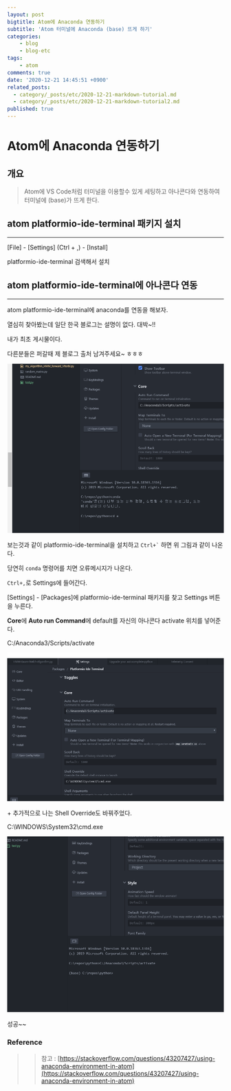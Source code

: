 ```yaml
---
layout: post
bigtitle: Atom에 Anaconda 연동하기
subtitle: 'Atom 터미널에 Anaconda (base) 뜨게 하기'
categories:
    - blog
    - blog-etc
tags:
    - atom
comments: true
date: '2020-12-21 14:45:51 +0900'
related_posts:
  - category/_posts/etc/2020-12-21-markdown-tutorial.md
  - category/_posts/etc/2020-12-21-markdown-tutorial2.md
published: true
---
```


# Atom에 Anaconda 연동하기

## 개요
> Atom에 VS Code처럼 터미널을 이용할수 있게 세팅하고 아나콘다와 연동하여 터미널에 (base)가 뜨게 한다.


## atom platformio-ide-terminal 패키지 설치
---

[File] - [Settings] (Ctrl + ,) - [Install]

platformio-ide-terminal 검색해서 설치



## atom platformio-ide-terminal에 아나콘다 연동
---
atom platformio-ide-terminal에 anaconda를 연동을 해보자.

열심히 찾아봤는데 일단 한국 블로그는 설명이 없다. 대박~!!

내가 최초 게시물이다.

다른분들은 퍼갈때 제 블로그 출처 남겨주세요~ ㅎㅎㅎ

![그림1](/assets/img/Blog/Etc/setting/atom-conda1.png)

보는것과 같이 platformio-ide-terminal을 설치하고 <code>Ctrl+\`</code> 하면 위 그림과 같이 나온다.

당연히 <code>conda</code> 명령어를 치면 오류메시지가 나온다.

<code>Ctrl+,</code>로 Settings에 들어간다.

[Settings] - [Packages]에  platformio-ide-terminal 패키지를 찾고 Settings 버튼을 누른다.

**Core**에 **Auto run Command**에 default를 자신의 아나콘다 activate 위치를 넣어준다.

C:/Anaconda3/Scripts/activate

![그림2](/assets/img/Blog/Etc/setting/atom-conda2.png)

\+ 추가적으로 나는 Shell Override도 바꿔주었다.

C:\WINDOWS\System32\cmd.exe

![그림3](/assets/img/Blog/Etc/setting/atom-conda3.png)

성공~~

### Reference
> > 참고 : [https://stackoverflow.com/questions/43207427/using-anaconda-environment-in-atom](https://stackoverflow.com/questions/43207427/using-anaconda-environment-in-atom)
